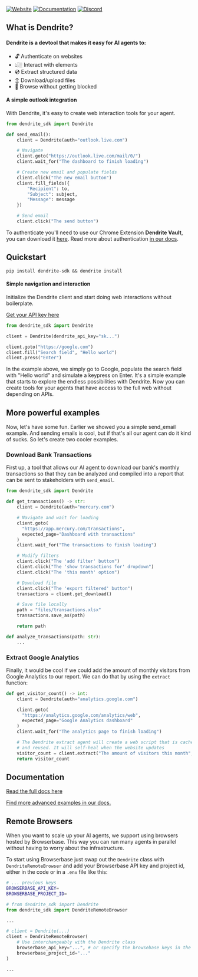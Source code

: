 [![Website](https://img.shields.io/badge/Website-dendrite.systems-blue?style=for-the-badge&logo=google-chrome)](https://dendrite.systems)
[![Documentation](https://img.shields.io/badge/Docs-docs.dendrite.systems-orange?style=for-the-badge&logo=bookstack)](https://docs.dendrite.systems)
[![Discord](https://img.shields.io/badge/Discord-Join%20Us-7289DA?style=for-the-badge&logo=discord&logoColor=white)](https://discord.gg/ETPBdXU3kx)

## What is Dendrite?

#### Dendrite is a devtool that makes it easy for AI agents to:

- 🔓 Authenticate on websites
- 👆🏼 Interact with elements
- 💿 Extract structured data
- ↕️ Download/upload files
- 🚫 Browse without getting blocked

#### A simple outlook integration

With Dendrite, it's easy to create web interaction tools for your agent.

```python
from dendrite_sdk import Dendrite

def send_email():
    client = Dendrite(auth="outlook.live.com")

    # Navigate
    client.goto("https://outlook.live.com/mail/0/")
    client.wait_for("The dashboard to finish loading")

    # Create new email and populate fields
    client.click("The new email button")
    client.fill_fields({
        "Recipient": to,
        "Subject": subject,
        "Message": message
    })

    # Send email
    client.click("The send button")
```

To authenticate you'll need to use our Chrome Extension **Dendrite Vault**, you can download it [here](https://chromewebstore.google.com/detail/dendrite-vault/faflkoombjlhkgieldilpijjnblgabnn). Read more about authentication [in our docs](https://docs.dendrite.systems/examples/authentication-instagram).

## Quickstart

```
pip install dendrite-sdk && dendrite install
```

#### Simple navigation and interaction

Initialize the Dendrite client and start doing web interactions without boilerplate.

[Get your API key here](https://dendrite.systems/app)

```python
from dendrite_sdk import Dendrite

client = Dendrite(dendrite_api_key="sk...")

client.goto("https://google.com")
client.fill("Search field", "Hello world")
client.press("Enter")
```

In the example above, we simply go to Google, populate the search field with "Hello world" and simulate a keypress on Enter. It's a simple example that starts to explore the endless possibilities with Dendrite. Now you can create tools for your agents that have access to the full web without depending on APIs.

## More powerful examples

Now, let's have some fun. Earlier we showed you a simple send_email example. And sending emails is cool, but if that's all our agent can do it kind of sucks. So let's create two cooler examples.

### Download Bank Transactions

First up, a tool that allows our AI agent to download our bank's monthly transactions so that they can be analyzed and compiled into a report that can be sent to stakeholders with `send_email`.

```python
from dendrite_sdk import Dendrite

def get_transactions() -> str:
    client = Dendrite(auth="mercury.com")

    # Navigate and wait for loading
    client.goto(
      "https://app.mercury.com/transactions",
      expected_page="Dashboard with transactions"
    )
    client.wait_for("The transactions to finish loading")

    # Modify filters
    client.click("The 'add filter' button")
    client.click("The 'show transactions for' dropdown")
    client.click("The 'this month' option")

    # Download file
    client.click("The 'export filtered' button")
    transactions = client.get_download()

    # Save file locally
    path = "files/transactions.xlsx"
    transactions.save_as(path)

    return path

def analyze_transactions(path: str):
    ...
```

### Extract Google Analytics

Finally, it would be cool if we could add the amount of monthly visitors from Google Analytics to our report. We can do that by using the `extract` function:

```python
def get_visitor_count() -> int:
    client = Dendrite(auth="analytics.google.com")

    client.goto(
      "https://analytics.google.com/analytics/web",
      expected_page="Google Analytics dashboard"
    )
    client.wait_for("The analytics page to finish loading")

    # The Dendrite extract agent will create a web script that is cached
    # and reused. It will self-heal when the website updates
    visitor_count = client.extract("The amount of visitors this month", int)
    return visitor_count
```

## Documentation

[Read the full docs here](https://docs.dendrite.systems)

[Find more advanced examples in our docs.](https://docs.dendrite.systems/examples)

## Remote Browsers

When you want to scale up your AI agents, we support using browsers hosted by Browserbase. This way you can run many agents in parallel without having to worry about the infrastructure.

To start using Browserbase just swap out the `Dendrite` class with `DendriteRemoteBrowser` and add your Browserbase API key and project id, either in the code or in a `.env` file like this:

```bash
# ... previous keys
BROWSERBASE_API_KEY=
BROWSERBASE_PROJECT_ID=
```

```python
# from dendrite_sdk import Dendrite
from dendrite_sdk import DendriteRemoteBrowser

...

# client = Dendrite(...)
client = DendriteRemoteBrowser(
    # Use interchangeably with the Dendrite class
    browserbase_api_key="...", # or specify the browsebase keys in the .env file
    browserbase_project_id="..."
)

...
```
